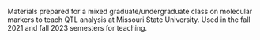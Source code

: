 Materials prepared for a mixed graduate/undergraduate class on molecular markers to teach QTL analysis at Missouri State University. Used in the fall 2021 and fall 2023 semesters for teaching.
